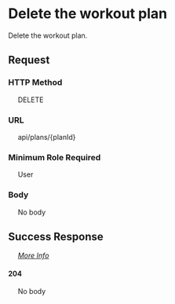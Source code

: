 # Delete the workout plan

Delete the workout plan.

## Request

### HTTP Method
&nbsp;&nbsp;&nbsp;&nbsp; DELETE

### URL
&nbsp;&nbsp;&nbsp;&nbsp; api/plans/{planId}

### Minimum Role Required
&nbsp;&nbsp;&nbsp;&nbsp; User

### Body
&nbsp;&nbsp;&nbsp;&nbsp; No body

## Success Response

&nbsp;&nbsp;&nbsp;&nbsp; [*More Info*](../Kinergize%20-%20API%20General%20Info.md)

#### 204
&nbsp;&nbsp;&nbsp;&nbsp; No body
